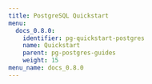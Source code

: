 ```yaml
---
title: PostgreSQL Quickstart
menu:
  docs_0.8.0:
    identifier: pg-quickstart-postgres
    name: Quickstart
    parent: pg-postgres-guides
    weight: 15
menu_name: docs_0.8.0
---
```

